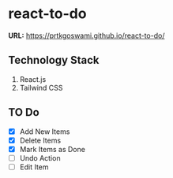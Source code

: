 # react-to-do
**URL:** https://prtkgoswami.github.io/react-to-do/

## Technology Stack
1. React.js
2. Tailwind CSS

## TO Do
- [x] Add New Items
- [x] Delete Items
- [x] Mark Items as Done
- [ ] Undo Action
- [ ] Edit Item
